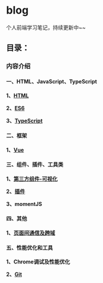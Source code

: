 # blog
个人前端学习笔记，持续更新中~~

## 目录：

### 内容介绍

#### 一、HTML、JavaScript、TypeScript

**1、[HTML](https://github.com/snowLeopard93/blog/tree/master/study/guide/HTML)**

**2、[ES6](https://github.com/snowLeopard93/blog/tree/master/study/guide/ES6)**

**3、[TypeScript](https://github.com/snowLeopard93/blog/tree/master/study/guide/TypeScript)**

#### 二、框架

**1、[Vue](https://github.com/snowLeopard93/blog/blob/master/study/guide/Vue)**

#### 三、组件、插件、工具类

**1、[第三方组件-可视化](https://github.com/snowLeopard93/blog/tree/master/study/guide/%E7%AC%AC%E4%B8%89%E6%96%B9%E7%BB%84%E4%BB%B6/%E5%8F%AF%E8%A7%86%E5%8C%96)**

**2、[插件](https://github.com/snowLeopard93/blog/blob/master/study/guide/%E6%8F%92%E4%BB%B6)**

**3、momentJS**

#### 四、其他

**1、[页面间通信及跨域](https://github.com/snowLeopard93/blog/blob/master/study/guide/%E5%85%B6%E4%BB%96/%E9%A1%B5%E9%9D%A2%E9%97%B4%E9%80%9A%E4%BF%A1%E5%8F%8A%E8%B7%A8%E5%9F%9F.md)**

#### 五、性能优化和工具

**1、Chrome调试及性能优化**

**2、[Git](https://github.com/snowLeopard93/blog/tree/master/study/guide/Git)**




